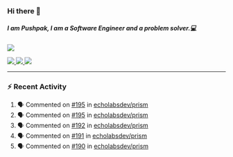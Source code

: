 ### Hi there 👋

##### I am Pushpak, I am a Software Engineer and a problem solver.💻

<a href='https://twitter.com/pushpak1300'><a href="https://pushpak1300.me/" target="_blank">
  <img src="https://img.shields.io/badge/website-%23E34F26.svg?&style=for-the-badge" />
</a> 
 
 <a href="https://twitter.com/pushpak1300" target="_blank">
  <img src="https://img.shields.io/badge/twitter-%231DA1F2.svg?&style=for-the-badge&logo=twitter&logoColor=white" />
</a> 

<a href="https://www.linkedin.com/in/pushpak-c-286b17b1/" target="_blank">
  <img src="https://img.shields.io/badge/linkedin-%230077B5.svg?&style=for-the-badge&logo=linkedin&logoColor=white" />
</a> 

<a href="https://dev.to/pushpak1300/" target="_blank">
  <img src="http://img.shields.io/badge/dev.to-gray?style=for-the-badge&logo=dev.to&?logoColor=white?logoWidth=100?label=" />
</a> 


</p>

---

### ⚡ Recent Activity

<!--START_SECTION:activity-->
1. 🗣 Commented on [#195](https://github.com/echolabsdev/prism/pull/195#issuecomment-2665407949) in [echolabsdev/prism](https://github.com/echolabsdev/prism)
2. 🗣 Commented on [#195](https://github.com/echolabsdev/prism/pull/195#issuecomment-2663065693) in [echolabsdev/prism](https://github.com/echolabsdev/prism)
3. 🗣 Commented on [#192](https://github.com/echolabsdev/prism/pull/192#issuecomment-2661509087) in [echolabsdev/prism](https://github.com/echolabsdev/prism)
4. 🗣 Commented on [#191](https://github.com/echolabsdev/prism/pull/191#issuecomment-2661508987) in [echolabsdev/prism](https://github.com/echolabsdev/prism)
5. 🗣 Commented on [#190](https://github.com/echolabsdev/prism/pull/190#issuecomment-2661508912) in [echolabsdev/prism](https://github.com/echolabsdev/prism)
<!--END_SECTION:activity-->
